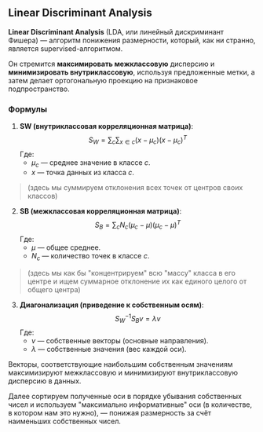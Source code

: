 ## Linear Discriminant Analysis

**Linear Discriminant Analysis** (LDA, или линейный дискриминант Фишера) — алгоритм понижения размерности, который, как ни странно, является supervised-алгоритмом. 

Он стремится **максимиpовать межклассовую** дисперсию и **минимизировать внутриклассовую**, используя предложенные метки, а затем делает ортогональную проекцию на признаковое подпространство.

### **Формулы**
1. **SW (внутриклассовая корреляционная матрица)**:
   $$
   S_W = \sum_{c} \sum_{x \in c} (x - \mu_c)(x - \mu_c)^T
   $$
   Где:
   - $\mu_c$ — среднее значение в классе $c$.
   - $x$ — точка данных из класса $c$.

> (здесь мы суммируем отклонения всех точек от центров своих классов)

2. **SB (межклассовая корреляционная матрица)**:
   $$
   S_B = \sum_{c} N_c (\mu_c - \mu)(\mu_c - \mu)^T
   $$
   Где:
   - $\mu$ — общее среднее.
   - $N_c$ — количество точек в классе $c$.

> (здесь мы как бы "концентрируем" всю "массу" класса в его центре и ищем суммарное отклонение их как единого целого от общего центра)

3. **Диагонализация (приведение к собственным осям)**:
   $$
   S_W^{-1} S_B v = \lambda v
   $$
   Где:
   - $v$ — собственные векторы (основные направления).
   - $\lambda$ — собственные значения (вес каждой оси).

Векторы, соответствующие наибольшим собственным значениям максимизируют межклассовую и минимизируют внутриклассовую дисперсию в данных.

Далее сортируем полученные оси в порядке убывания собственных чисел и используем "максимально информативные" оси (в количестве, в котором нам это нужно), — понижая размерность за счёт наименьших собственных чисел.